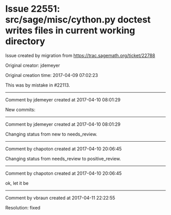 # Issue 22551: src/sage/misc/cython.py doctest writes files in current working directory

Issue created by migration from https://trac.sagemath.org/ticket/22788

Original creator: jdemeyer

Original creation time: 2017-04-09 07:02:23

This was by mistake in #22113.


---

Comment by jdemeyer created at 2017-04-10 08:01:29

New commits:


---

Comment by jdemeyer created at 2017-04-10 08:01:29

Changing status from new to needs_review.


---

Comment by chapoton created at 2017-04-10 20:06:45

Changing status from needs_review to positive_review.


---

Comment by chapoton created at 2017-04-10 20:06:45

ok, let it be


---

Comment by vbraun created at 2017-04-11 22:22:55

Resolution: fixed
